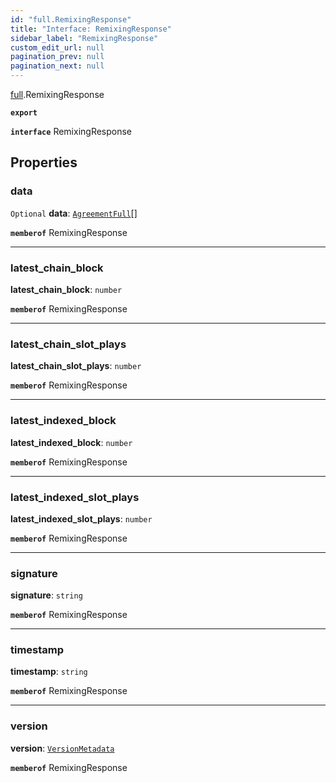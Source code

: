 ```yaml
---
id: "full.RemixingResponse"
title: "Interface: RemixingResponse"
sidebar_label: "RemixingResponse"
custom_edit_url: null
pagination_prev: null
pagination_next: null
---
```


[full](../namespaces/full.md).RemixingResponse

**`export`**

**`interface`** RemixingResponse

## Properties

### data

 `Optional` **data**: [`AgreementFull`](full.AgreementFull.md)[]

**`memberof`** RemixingResponse

___

### latest\_chain\_block

 **latest\_chain\_block**: `number`

**`memberof`** RemixingResponse

___

### latest\_chain\_slot\_plays

 **latest\_chain\_slot\_plays**: `number`

**`memberof`** RemixingResponse

___

### latest\_indexed\_block

 **latest\_indexed\_block**: `number`

**`memberof`** RemixingResponse

___

### latest\_indexed\_slot\_plays

 **latest\_indexed\_slot\_plays**: `number`

**`memberof`** RemixingResponse

___

### signature

 **signature**: `string`

**`memberof`** RemixingResponse

___

### timestamp

 **timestamp**: `string`

**`memberof`** RemixingResponse

___

### version

 **version**: [`VersionMetadata`](full.VersionMetadata.md)

**`memberof`** RemixingResponse
